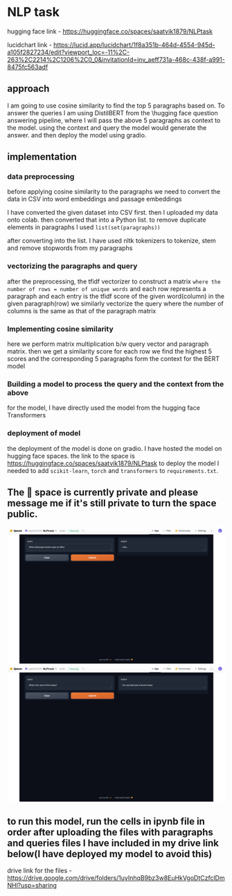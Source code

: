 # NLP task
hugging face link - https://huggingface.co/spaces/saatvik1879/NLPtask

lucidchart link - https://lucid.app/lucidchart/1f8a351b-464d-4554-945d-a105f2827234/edit?viewport_loc=-11%2C-263%2C2214%2C1206%2C0_0&invitationId=inv_aeff731a-468c-438f-a991-8475fc563adf
## approach
I am going to use cosine similarity to find the top 5 paragraphs based on. To answer the queries I am using DistilBERT from the \hugging face question answering pipeline, where I will pass the above 5 paragraphs as context to the model. using the context and query the model would generate the answer. and then deploy the model using gradio.
## implementation
### data preprocessing
before applying cosine similarity to the paragraphs we need to convert the data in CSV into word embeddings and passage embeddings

I have converted the given dataset into CSV first. then I uploaded my data onto colab. then converted that into a Python list. to remove duplicate elements in paragraphs I used `list(set(paragraphs))`

after converting into the list. I have used nltk tokenizers to tokenize, stem and remove stopwords from my paragraphs
### vectorizing the paragraphs and query 
after the preprocessing, the tfidf vectorizer to construct a matrix `where the number of rows = number of unique words` and each row represents a paragraph and each entry is the tfidf score of the given word(column) in the given paragraph(row)
we similarly vectorize the query where the number of columns is the same as that of the paragraph matrix
### Implementing cosine similarity
here we perform matrix multiplication b/w query vector and paragraph matrix. then we get a similarity score for each row we find the highest 5 scores and the corresponding 5 paragraphs form the context for the BERT model
### Building a model to process the query and the context from the above
for the model, I have directly used the model from the hugging face Transformers
### deployment of model
the deployment of the model is done on gradio. I have hosted the model on hugging face spaces. the link to the space is https://huggingface.co/spaces/saatvik1879/NLPtask
to deploy the model I needed to add `scikit-learn`, `torch` and `transformers` to `requirements.txt`. 
## The 🤗 space is currently private and please message me if it's still private to turn the space public.

![Alt text](/img1.jpg?raw=true "Optional Title")
![Alt text](/img2.jpg?raw=true "Optional Title")
## to run this model, run the cells in ipynb file in order after uploading the files with paragraphs and queries files I have included in my drive link below(I have deployed my model to avoid this)
drive link for the files - https://drive.google.com/drive/folders/1uyInhqB9bz3w8EuHkVgoDtCzfclDmNHl?usp=sharing

